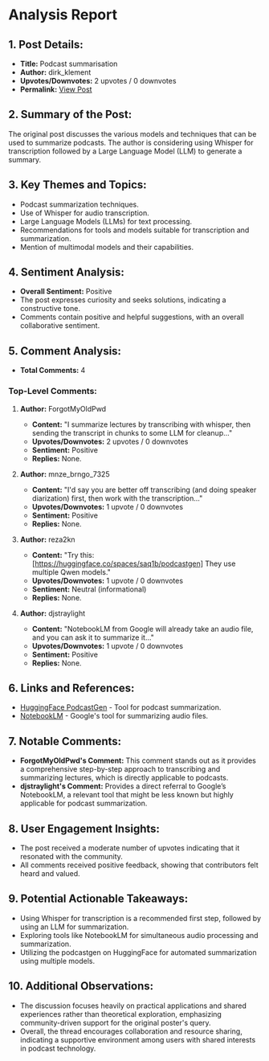 # Analysis Report

## 1. Post Details:
- **Title:** Podcast summarisation
- **Author:** dirk_klement
- **Upvotes/Downvotes:** 2 upvotes / 0 downvotes
- **Permalink:** [View Post](https://www.reddit.com/r/LocalLLaMA/comments/1hflnwj/podcast_summarisation/)

## 2. Summary of the Post:
The original post discusses the various models and techniques that can be used to summarize podcasts. The author is considering using Whisper for transcription followed by a Large Language Model (LLM) to generate a summary. 

## 3. Key Themes and Topics:
- Podcast summarization techniques.
- Use of Whisper for audio transcription.
- Large Language Models (LLMs) for text processing.
- Recommendations for tools and models suitable for transcription and summarization.
- Mention of multimodal models and their capabilities.

## 4. Sentiment Analysis:
- **Overall Sentiment:** Positive
- The post expresses curiosity and seeks solutions, indicating a constructive tone.
- Comments contain positive and helpful suggestions, with an overall collaborative sentiment.

## 5. Comment Analysis:
- **Total Comments:** 4

### Top-Level Comments:
1. **Author:** ForgotMyOldPwd
   - **Content:** "I summarize lectures by transcribing with whisper, then sending the transcript in chunks to some LLM for cleanup..."
   - **Upvotes/Downvotes:** 2 upvotes / 0 downvotes
   - **Sentiment:** Positive
   - **Replies:** None.

2. **Author:** mnze_brngo_7325
   - **Content:** "I'd say you are better off transcribing (and doing speaker diarization) first, then work with the transcription..."
   - **Upvotes/Downvotes:** 1 upvote / 0 downvotes
   - **Sentiment:** Positive
   - **Replies:** None.
   
3. **Author:** reza2kn
   - **Content:** "Try this: [https://huggingface.co/spaces/saq1b/podcastgen] They use multiple Qwen models."
   - **Upvotes/Downvotes:** 1 upvote / 0 downvotes
   - **Sentiment:** Neutral (informational)
   - **Replies:** None.
   
4. **Author:** djstraylight
   - **Content:** "NotebookLM from Google will already take an audio file, and you can ask it to summarize it..."
   - **Upvotes/Downvotes:** 1 upvote / 0 downvotes
   - **Sentiment:** Positive 
   - **Replies:** None.

## 6. Links and References:
- [HuggingFace PodcastGen](https://huggingface.co/spaces/saq1b/podcastgen) - Tool for podcast summarization.
- [NotebookLM](https://notebooklm.google.com/) - Google's tool for summarizing audio files.

## 7. Notable Comments:
- **ForgotMyOldPwd's Comment:** This comment stands out as it provides a comprehensive step-by-step approach to transcribing and summarizing lectures, which is directly applicable to podcasts.
- **djstraylight's Comment:** Provides a direct referral to Google’s NotebookLM, a relevant tool that might be less known but highly applicable for podcast summarization.

## 8. User Engagement Insights:
- The post received a moderate number of upvotes indicating that it resonated with the community.
- All comments received positive feedback, showing that contributors felt heard and valued.

## 9. Potential Actionable Takeaways:
- Using Whisper for transcription is a recommended first step, followed by using an LLM for summarization.
- Exploring tools like NotebookLM for simultaneous audio processing and summarization.
- Utilizing the podcastgen on HuggingFace for automated summarization using multiple models. 

## 10. Additional Observations:
- The discussion focuses heavily on practical applications and shared experiences rather than theoretical exploration, emphasizing community-driven support for the original poster's query.
- Overall, the thread encourages collaboration and resource sharing, indicating a supportive environment among users with shared interests in podcast technology.